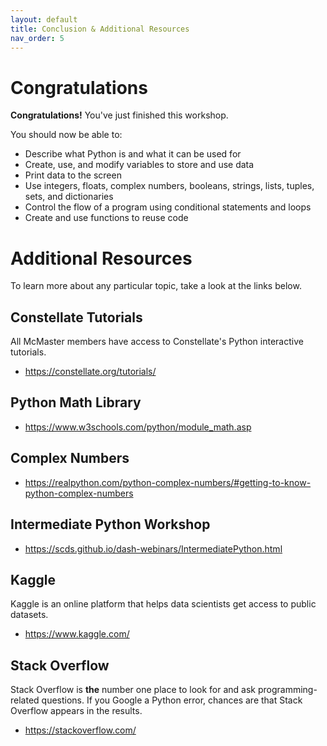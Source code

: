 ```yaml
---
layout: default
title: Conclusion & Additional Resources
nav_order: 5
---
```

<!-- 
This page will go over the conclusion and additional resources for the workshop.
Add, edit, or remove any content below for the workshop in question.
-->

# Congratulations 

<!-- Edit this line to mention your workshop name -->
**Congratulations!** You've just finished this workshop.

<!-- Recap your learning objectives from the introductory. -->
You should now be able to:
- Describe what Python is and what it can be used for
- Create, use, and modify variables to store and use data
- Print data to the screen
- Use integers, floats, complex numbers, booleans, strings, lists, tuples, sets, and dictionaries
- Control the flow of a program using conditional statements and loops
- Create and use functions to reuse code

<!-- This is where you can add additional resources for your readers. -->
# Additional Resources
To learn more about any particular topic, take a look at the links below.

## Constellate Tutorials
All McMaster members have access to Constellate's Python interactive tutorials.
- <https://constellate.org/tutorials/> 

## Python Math Library
- <https://www.w3schools.com/python/module_math.asp>

## Complex Numbers
- <https://realpython.com/python-complex-numbers/#getting-to-know-python-complex-numbers>

## Intermediate Python Workshop
- <https://scds.github.io/dash-webinars/IntermediatePython.html>

## Kaggle
Kaggle is an online platform that helps data scientists get access to public datasets.
- <https://www.kaggle.com/>

## Stack Overflow
Stack Overflow is **the** number one place to look for and ask programming-related questions. If you Google a Python error, chances are that Stack Overflow appears in the results. 
- <https://stackoverflow.com/>
